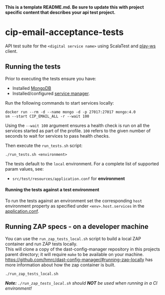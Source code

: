 **This is a template README.md.  Be sure to update this with project specific content that describes your api test project.**

# cip-email-acceptance-tests
API test suite for the `<digital service name>` using ScalaTest and [play-ws](https://github.com/playframework/play-ws) client.  

## Running the tests

Prior to executing the tests ensure you have:
 - Installed [MongoDB](https://docs.mongodb.com/manual/installation/) 
 - Installed/configured [service manager](https://github.com/hmrc/service-manager).  

Run the following commands to start services locally:

    docker run --rm -d --name mongo -d -p 27017:27017 mongo:4.0
    sm --start CIP_EMAIL_ALL -r --wait 100

Using the `--wait 100` argument ensures a health check is run on all the services started as part of the profile. `100` refers to the given number of seconds to wait for services to pass health checks.    

Then execute the `run_tests.sh` script:

`./run_tests.sh <environment>`

The tests default to the `local` environment.  For a complete list of supported param values, see:
 - `src/test/resources/application.conf` for **environment** 

#### Running the tests against a test environment

To run the tests against an environment set the corresponding `host` environment property as specified under
 `<env>.host.services` in the [application.conf](src/test/resources/application.conf).

## Running ZAP specs - on a developer machine

You can use the `run_zap_tests_local.sh` script to build a local ZAP container and run ZAP tests locally.  
This will clone a copy of the dast-config-manager repository in this projects parent directory; it will require `make` to be available on your machine.  
https://github.com/hmrc/dast-config-manager/#running-zap-locally has more information about how the zap container is built.

`./run_zap_tests_local.sh`

***Note:** `./run_zap_tests_local.sh` should **NOT** be used when running in a CI environment!*
